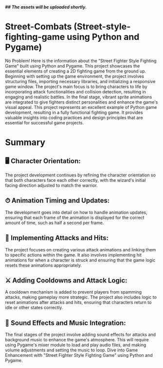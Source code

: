 _**## The assets will be uploaded shortly.**_

# Street-Combats (Street-style-fighting-game using Python and Pygame)
No Problem! Here is the information about the "Street Fighter Style Fighting Game" built using Python and Pygame. This project showcases the essential elements of creating a 2D fighting game from the ground up. Beginning with setting up the game environment, the project involves structuring files, importing necessary libraries, and initializing a responsive game window.
The project's main focus is to bring characters to life by incorporating attack functionalities and collision detection, resulting in engaging and realistic battles. In the final stage, vibrant sprite animations are integrated to give fighters distinct personalities and enhance the game's visual appeal.
This project represents an excellent example of Python game development, resulting in a fully functional fighting game. It provides valuable insights into coding practices and design principles that are essential for successful game projects.
# Summary
## 🖥 Character Orientation: 
The project development continues by refining the character orientation so that both characters face each other correctly, with the wizard's initial facing direction adjusted to match the warrior. 
## ⏱ Animation Timing and Updates: 
The development goes into detail on how to handle animation updates, ensuring that each frame of the animation is displayed for the correct amount of time, such as half a second per frame.
## 🤺 Implementing Attacks and Hits: 
The project focuses on creating various attack animations and linking them to specific actions within the game. It also involves implementing hit animations for when a character is struck and ensuring that the game logic resets these animations appropriately. 
## ⚔  Adding Cooldowns and Attack Logic: 
A cooldown mechanism is added to prevent players from spamming attacks, making gameplay more strategic. The project also includes logic to reset animations after attacks and hits, ensuring that characters return to idle or other states correctly. 
## 🎼 Sound Effects and Music Integration: 
The final stages of the project involve adding sound effects for attacks and background music to enhance the game's atmosphere. This will require using Pygame's mixer module to load and play audio files, and making volume adjustments and setting the music to loop.
Dive into Game Enhancement with "Street Fighter Style Fighting Game" using Python and Pygame.
